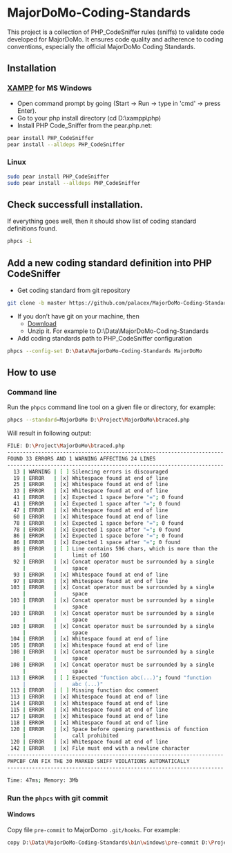 # MajorDoMo-Coding-Standards
This project is a collection of PHP_CodeSniffer rules (sniffs) to validate code developed for MajorDoMo. It ensures code quality and adherence to coding conventions, especially the official MajorDoMo Coding Standards.

## Installation
### [XAMPP](https://www.apachefriends.org) for MS Windows
* Open command prompt by going (Start -> Run -> type in 'cmd' -> press Enter).
* Go to your php install directory (cd D:\xampp\php)
* Install PHP Code_Sniffer from the pear.php.net:
```bash
pear install PHP_CodeSniffer
pear install --alldeps PHP_CodeSniffer
```
### Linux
```bash
sudo pear install PHP_CodeSniffer
sudo pear install --alldeps PHP_CodeSniffer
```

## Check successfull installation.
If everything goes well, then it should show list of coding standard definitions found.
```bash
phpcs -i 
```

## Add a new coding standard definition into PHP CodeSniffer
* Get coding standard from git repository
```bash
git clone -b master https://github.com/palacex/MajorDoMo-Coding-Standards.git D:\Data\MajorDoMo-Coding-Standards
```
* If you don’t have git on your machine, then
  - [Download](https://github.com/palacex/MajorDoMo-Coding-Standards/archive/master.zip)
  - Unzip it. For example to D:\Data\MajorDoMo-Coding-Standards
* Add coding standards path to PHP_CodeSniffer configuration
```bash
phpcs --config-set D:\Data\MajorDoMo-Coding-Standards MajorDoMo
```

## How to use

### Command line

Run the `phpcs` command line tool on a given file or directory, for example:
```bash
phpcs --standard=MajorDoMo D:\Project\MajorDoMo\btraced.php
```
Will result in following output:
```bash
FILE: D:\Project\MajorDoMo\btraced.php
----------------------------------------------------------------------
FOUND 33 ERRORS AND 1 WARNING AFFECTING 24 LINES
----------------------------------------------------------------------
  13 | WARNING | [ ] Silencing errors is discouraged
  19 | ERROR   | [x] Whitespace found at end of line
  25 | ERROR   | [x] Whitespace found at end of line
  33 | ERROR   | [x] Whitespace found at end of line
  41 | ERROR   | [x] Expected 1 space before "="; 0 found
  41 | ERROR   | [x] Expected 1 space after "="; 0 found
  47 | ERROR   | [x] Whitespace found at end of line
  60 | ERROR   | [x] Whitespace found at end of line
  78 | ERROR   | [x] Expected 1 space before "="; 0 found
  78 | ERROR   | [x] Expected 1 space after "="; 0 found
  86 | ERROR   | [x] Expected 1 space before "="; 0 found
  86 | ERROR   | [x] Expected 1 space after "="; 0 found
  89 | ERROR   | [ ] Line contains 596 chars, which is more than the
     |         |     limit of 160
  92 | ERROR   | [x] Concat operator must be surrounded by a single
     |         |     space
  93 | ERROR   | [x] Whitespace found at end of line
  97 | ERROR   | [x] Whitespace found at end of line
 103 | ERROR   | [x] Concat operator must be surrounded by a single
     |         |     space
 103 | ERROR   | [x] Concat operator must be surrounded by a single
     |         |     space
 103 | ERROR   | [x] Concat operator must be surrounded by a single
     |         |     space
 103 | ERROR   | [x] Concat operator must be surrounded by a single
     |         |     space
 104 | ERROR   | [x] Whitespace found at end of line
 105 | ERROR   | [x] Whitespace found at end of line
 108 | ERROR   | [x] Concat operator must be surrounded by a single
     |         |     space
 108 | ERROR   | [x] Concat operator must be surrounded by a single
     |         |     space
 113 | ERROR   | [ ] Expected "function abc(...)"; found "function
     |         |     abc (...)"
 113 | ERROR   | [ ] Missing function doc comment
 113 | ERROR   | [x] Whitespace found at end of line
 114 | ERROR   | [x] Whitespace found at end of line
 115 | ERROR   | [x] Whitespace found at end of line
 117 | ERROR   | [x] Whitespace found at end of line
 118 | ERROR   | [x] Whitespace found at end of line
 120 | ERROR   | [x] Space before opening parenthesis of function
     |         |     call prohibited
 120 | ERROR   | [x] Whitespace found at end of line
 142 | ERROR   | [x] File must end with a newline character
----------------------------------------------------------------------
PHPCBF CAN FIX THE 30 MARKED SNIFF VIOLATIONS AUTOMATICALLY
----------------------------------------------------------------------

Time: 47ms; Memory: 3Mb
```

### Run the `phpcs` with git commit
#### Windows
Copy file `pre-commit` to MajorDomo `.git/hooks`. For example:
```bash
copy D:\Data\MajorDoMo-Coding-Standards\bin\windows\pre-commit D:\Project\MajorDoMo\.git\hooks
```

